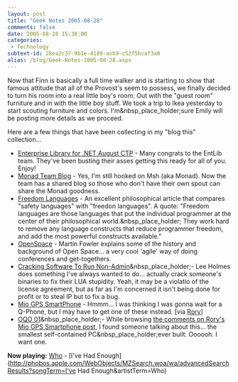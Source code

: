```yaml
---
layout: post
title: "Geek Notes 2005-08-28"
comments: false
date: 2005-08-28 15:38:00
categories:
 - Technology
subtext-id: 28ea2c37-9b1e-4189-acb9-c52f5bcaf3a0
alias: /blog/Geek-Notes-2005-08-28.aspx
---
```



Now that Finn is basically a full time walker and is starting to show that famous attitude that all of the Provost's seem to possess, we finally decided to turn his room into a real little boy's room. Out with the "guest room" furniture and in with the little boy stuff. We took a trip to Ikea yesterday to start scouting furniture and colors. I'm&nbsp_place_holder;sure Emily will be posting more details as we proceed.

Here are a few things that have been collecting in my "blog this" collection...

  * [Enterprise Library for .NET August CTP](http://www.gotdotnet.com/codegallery/releases/viewuploads.aspx?id=295a464a-6072-4e25-94e2-91be63527327) - Many congrats to the EntLib team. They've been busting their asses getting this ready for all of you. Enjoy!
  * [Monad Team Blog](http://blogs.msdn.com/monad/) - Yes, I'm still hooked on Msh (aka Monad). Now the team has a shared blog so those who don't have their own spout can share the Monad goodness.
  * [Freedom Languages](http://www.journalhome.com/codecraft/9003/) - An excellent philosophical article that compares "safety languages" with "freedon languages". A quote: "Freedom languages are those languages that put the individual programmer at the center of their philosophical world.&nbsp_place_holder; They work hard to remove any language constructs that reduce programmer freedom, and add the most powerful constructs available."
  * [OpenSpace](http://martinfowler.com/bliki/OpenSpace.html) - Martin Fowler explains some of the history and background of Open Space... a very cool 'agile' way of doing conferences and get-togethers.
  * [Cracking Software To Run Non-Admin](http://www.leeholmes.com/blog/CrackingSoftwareToRunAsNonAdmin.aspx)&nbsp_place_holder;- Lee Holmes does something I've always wanted to do... actually crack someone's binaries to fix their LUA stupidity. Yeah, it may be a violatio of the license agreement, but as far as I'm concerned it isn't being done for profit or to steal IP but to fix a bug.
  * [Mio GPS SmartPhone](http://www.theregister.co.uk/2005/08/25/mio_a701_exposed/) - Hmmm... I was thinking I was gonna wait for a Q-Phone, but I may have to get one of these instead. [via [Rory](http://neopoleon.com/blog/posts/15858.aspx)]
  * [OQO 01](http://www.oqo.com/)&nbsp_place_holder;- While browsing [the comments on Rory's Mio GPS Smartphone post](http://neopoleon.com/blog/posts/15858.aspx#feedback), I found someone talking about this... the smallest self-contained PC&nbsp_place_holder;ever built. Oooooh. I want one.

**Now playing:** [Who](http://phobos.apple.com/WebObjects/MZSearch.woa/wa/advancedSearchResults?artistTerm=Who) - [I've Had Enough](http://phobos.apple.com/WebObjects/MZSearch.woa/wa/advancedSearchResults?songTerm=I've Had Enough&artistTerm=Who)
